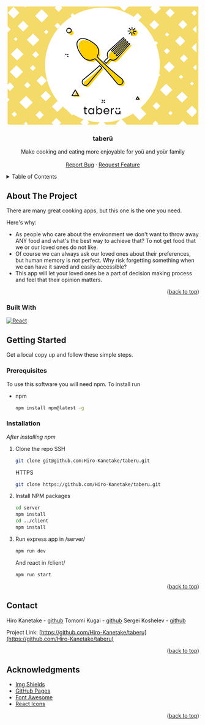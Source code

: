 <!-- Improved compatibility of back to top link: See: https://github.com/othneildrew/Best-README-Template/pull/73 -->

<a name="readme-top"></a>

<!--
*** Thanks for checking out the Best-README-Template. If you have a suggestion
*** that would make this better, please fork the repo and create a pull request
*** or simply open an issue with the tag "enhancement".
*** Don't forget to give the project a star!
*** Thanks again! Now go create something AMAZING! :D
-->

<!-- PROJECT SHIELDS -->
<!--
*** I'm using markdown "reference style" links for readability.
*** Reference links are enclosed in brackets [ ] instead of parentheses ( ).
*** See the bottom of this document for the declaration of the reference variables
*** for contributors-url, forks-url, etc. This is an optional, concise syntax you may use.
*** https://www.markdownguide.org/basic-syntax/#reference-style-links
-->

<!-- PROJECT LOGO -->
<br />
<div align="center">
  <a href="https://github.com/othneildrew/Best-README-Template">
    <img src="./client/src/images/dummy.png" alt="Logo" width="" height="">
  </a>

  <h3 align="center">taberü</h3>

  <p align="center">
    Make cooking and eating more enjoyable for yoü and yoür family
    <br />
    <br />
    <a href="https://github.com/Hiro-Kanetake/taberu/graphs/contributors">Report Bug</a>
    ·
    <a href="https://github.com/Hiro-Kanetake/taberu/graphs/contributors">Request Feature</a>
  </p>
</div>

<!-- TABLE OF CONTENTS -->
<details>
  <summary>Table of Contents</summary>
  <ol>
    <li>
      <a href="#about-the-project">About The Project</a>
      <ul>
        <li><a href="#built-with">Built With</a></li>
      </ul>
    </li>
    <li>
      <a href="#getting-started">Getting Started</a>
      <ul>
        <li><a href="#prerequisites">Prerequisites</a></li>
        <li><a href="#installation">Installation</a></li>
      </ul>
    </li>
    <li><a href="#contact">Contact</a></li>
    <li><a href="#acknowledgments">Acknowledgments</a></li>
  </ol>
</details>

<!-- ABOUT THE PROJECT -->

## About The Project

There are many great cooking apps, but this one is the one you need.

Here's why:

- As people who care about the environment we don't want to throw away ANY food and what's the best way to achieve that? To not get food that we or our loved ones do not like.
- Of course we can always ask our loved ones about their preferences, but human memory is not perfect. Why risk forgetting something when we can have it saved and easily accessible?
- This app will let your loved ones be a part of decision making process and feel that their opinion matters.

<p align="right">(<a href="#readme-top">back to top</a>)</p>

### Built With

[![React][react.js]][react-url]

<!-- GETTING STARTED -->

## Getting Started

Get a local copy up and follow these simple steps.

### Prerequisites

To use this software you will need npm. To install run

- npm
  ```sh
  npm install npm@latest -g
  ```

### Installation

_After installing npm_

1. Clone the repo
   SSH
   ```sh
   git clone git@github.com:Hiro-Kanetake/taberu.git
   ```
   HTTPS
   ```sh
   git clone https://github.com/Hiro-Kanetake/taberu.git
   ```
2. Install NPM packages
   ```sh
   cd server
   npm install
   cd ../client
   npm install
   ```
3. Run express app in /server/
   ```js
   npm run dev
   ```
   And react in /client/
   ```js
   npm run start
   ```

<p align="right">(<a href="#readme-top">back to top</a>)</p>

<!-- CONTACT -->

## Contact

Hiro Kanetake - [github](https://github.com/Hiro-Kanetake)
Tomomi Kugai - [github](https://github.com/kugaitomomi)
Sergei Koshelev - [github](https://github.com/keigrey)

Project Link: [https://github.com/Hiro-Kanetake/taberu](https://github.com/Hiro-Kanetake/taberu)

<p align="right">(<a href="#readme-top">back to top</a>)</p>

<!-- ACKNOWLEDGMENTS -->

## Acknowledgments

- [Img Shields](https://shields.io)
- [GitHub Pages](https://pages.github.com)
- [Font Awesome](https://fontawesome.com)
- [React Icons](https://react-icons.github.io/react-icons/search)

<p align="right">(<a href="#readme-top">back to top</a>)</p>

<!-- MARKDOWN LINKS & IMAGES -->
<!-- https://www.markdownguide.org/basic-syntax/#reference-style-links -->

[contributors-shield]: https://img.shields.io/github/contributors/othneildrew/Best-README-Template.svg?style=for-the-badge
[contributors-url]: https://github.com/othneildrew/Best-README-Template/graphs/contributors
[forks-shield]: https://img.shields.io/github/forks/othneildrew/Best-README-Template.svg?style=for-the-badge
[forks-url]: https://github.com/othneildrew/Best-README-Template/network/members
[stars-shield]: https://img.shields.io/github/stars/othneildrew/Best-README-Template.svg?style=for-the-badge
[stars-url]: https://github.com/othneildrew/Best-README-Template/stargazers
[issues-shield]: https://img.shields.io/github/issues/othneildrew/Best-README-Template.svg?style=for-the-badge
[issues-url]: https://github.com/othneildrew/Best-README-Template/issues
[license-shield]: https://img.shields.io/github/license/othneildrew/Best-README-Template.svg?style=for-the-badge
[license-url]: https://github.com/othneildrew/Best-README-Template/blob/master/LICENSE.txt
[linkedin-shield]: https://img.shields.io/badge/-LinkedIn-black.svg?style=for-the-badge&logo=linkedin&colorB=555
[linkedin-url]: https://linkedin.com/in/othneildrew
[product-screenshot]: ./client/src/images/taberu-main-page.png
[next.js]: https://img.shields.io/badge/next.js-000000?style=for-the-badge&logo=nextdotjs&logoColor=white
[next-url]: https://nextjs.org/
[react.js]: https://img.shields.io/badge/React-20232A?style=for-the-badge&logo=react&logoColor=61DAFB
[react-url]: https://reactjs.org/
[vue.js]: https://img.shields.io/badge/Vue.js-35495E?style=for-the-badge&logo=vuedotjs&logoColor=4FC08D
[vue-url]: https://vuejs.org/
[angular.io]: https://img.shields.io/badge/Angular-DD0031?style=for-the-badge&logo=angular&logoColor=white
[angular-url]: https://angular.io/
[svelte.dev]: https://img.shields.io/badge/Svelte-4A4A55?style=for-the-badge&logo=svelte&logoColor=FF3E00
[svelte-url]: https://svelte.dev/
[laravel.com]: https://img.shields.io/badge/Laravel-FF2D20?style=for-the-badge&logo=laravel&logoColor=white
[laravel-url]: https://laravel.com
[bootstrap.com]: https://img.shields.io/badge/Bootstrap-563D7C?style=for-the-badge&logo=bootstrap&logoColor=white
[bootstrap-url]: https://getbootstrap.com
[jquery.com]: https://img.shields.io/badge/jQuery-0769AD?style=for-the-badge&logo=jquery&logoColor=white
[jquery-url]: https://jquery.com
